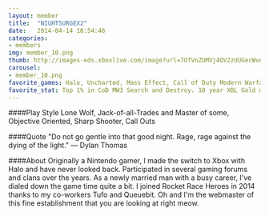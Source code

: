 ```yaml
---
layout: member
title:  "NIGHTSURGEX2"
date:   2014-04-14 16:54:46
categories:
- members
img: member_10.png
thumb: http://images-eds.xboxlive.com/image?url=7OTVnZUMVj4OV2zUUGecWvn3U00nQQLfK7_kwpANoghU_8COFL.OkaDupDsnr_EFxUgUG52LoJ4fyiXa1FnfOhRc3C4CEM4PtMmVuO6IgNfODSHHtwYvp.Y6ipXfDefJzhuuWmXpBSbVKSvJdMzCx8lGj7cWXYb941LApBiX6Ds-&format=png&h=640&w=640
carousel:
- member_10.png
favorite_games: Halo, Uncharted, Mass Effect, Call of Duty Modern Warfare Series
favorite_stat: Top 1% in CoD MW3 Search and Destroy. 10 year XBL Gold member.
---
```

####Play Style
Lone Wolf, Jack-of-all-Trades and Master of some, Objective Oriented, Sharp Shooter, Call Outs

####Quote
"Do not go gentle into that good night. Rage, rage against the dying of the light." &mdash; Dylan Thomas

####About
Originally a Nintendo gamer, I made the switch to Xbox with Halo and have never looked back. Participated in several gaming forums and clans over the years. As a newly married man with a busy career, I've dialed down the game time quite a bit. I joined Rocket Race Heroes in 2014 thanks to my co-workers Tufo and Queuebit. Oh and I'm the webmaster of this fine establishment that you are looking at right meow.
